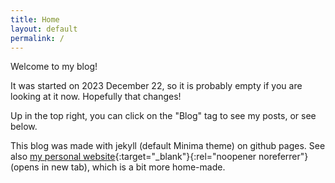 ```yaml
---
title: Home
layout: default
permalink: /
---
```


Welcome to my blog!

It was started on 2023 December 22, so it is probably empty if you are looking at it now. Hopefully that changes!

Up in the top right, you can click on the "Blog" tag to see my posts, or see below.

This blog was made with jekyll (default Minima theme) on github pages. See also [my personal website](https://abourque72.github.io){:target="_blank"}{:rel="noopener noreferrer"} (opens in new tab), which is a bit more home-made. 